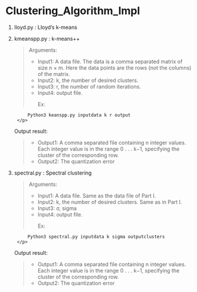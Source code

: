 # Clustering_Algorithm_Impl

1. lloyd.py : Lloyd’s k-means
2. kmeanspp.py : k-means++
	>Arguments:
	><ul>
	><li>Input1: A data file. The data is a comma separated matrix of size n × m. Here the data points are the rows (not the columns) of the matrix.</li>
	><li>Input2: k, the number of desired clusters.</li>
	><li>Input3: r, the number of random iterations.</li>
	><li>Input4: output file.</li>
	>  <p>Ex: 
			Python3 keanspp.py inputdata k r output
		</p>
 	></ul>
	
	Output result:
	><ul>
	><li>Output1: A comma separated file containing n integer values. Each integer value is in the range 0 . . . k−1, specifying the cluster of the corresponding row.</li>
	><li>Output2: The quantization error</li>
 	></ul>

3. spectral.py : Spectral clustering
	>Arguments:
	><ul>
	><li>Input1: A data file. Same as the data file of Part I.</li>
	><li>Input2: k, the number of desired clusters. Same as in Part I.</li>
	><li>Input3: σ, sigma</li>
	><li>Input4: output file.</li>
	>  <p>Ex:
			Python3 spectral.py inputdata k sigma outputclusters
		</p>
 	></ul>
	
	Output result:
	><ul>
	><li>Output1: A comma separated file containing n integer values. Each integer value is in the range 0 . . . k−1, specifying the cluster of the corresponding row.</li>
	><li>Output2: The quantization error</li>
 	></ul>

